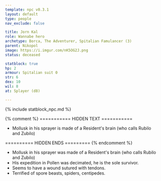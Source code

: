 ```yaml
---
template: npc v0.3.1
layout: default
type: people
nav_exclude: false

title: Jorn Kal
role: Wannabe hero
archetype: Borca, The Adventurer, Spitalian Famulancer (3)
parent: Nikopol
image: https://i.imgur.com/nK5OG2J.png
status: deceased

statblock: true
hp: 2
armour: Spitalian suit 0
str: 6
dex: 10
wil: 8
at: Splayer (d8)

---
```


{% include statblock_npc.md %}

{% comment %} =========== HIDDEN TEXT ===========

- Mollusk in his sprayer is made of a Resident's brain (who calls Rubilo and Zubilo)

========== HIDDEN ENDS ========= {% endcomment %}

- Mollusk in his sprayer was made of a Resident's brain (who calls Rubilo and Zubilo)
- His expedition in Pollen was decimated, he is the sole survivor.
- Seems to have a wound sutured with tendons.
- Terrified of spore beasts, spiders, centipedes.
